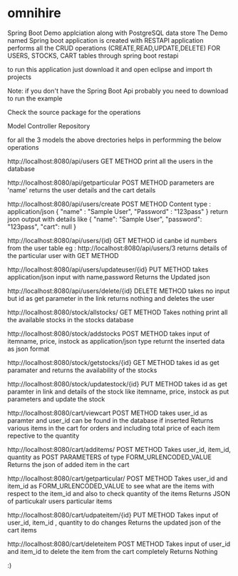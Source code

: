 # omnihire
Spring Boot Demo applciation along with PostgreSQL data store
The Demo named Spring boot application is created with RESTAPI 
application performs all the CRUD operations (CREATE,READ,UPDATE,DELETE) FOR USERS, STOCKS, CART tables through 
spring boot restapi

to run this application just download it and open eclipse and import th projects 

Note: if you don't have the Spring Boot Api probably you need to download to run the example 


Check the source package for the operations 

Model
Controller
Repository 

for all the 3 models the above drectories helps in performming the below operations


http://localhost:8080/api/users  GET METHOD
print all the users in the database

http://localhost:8080/api/getparticular POST METHOD
parameters are 'name'
returns the user details and the cart details


http://localhost:8080/api/users/create POST METHOD 
Content type : application/json
{
	"name" : "Sample User",
	"Password" : "123pass"
}
return json output with details like
{
    "name": "Sample User",
    "password": "123pass",
    "cart": null
}

http://localhost:8080/api/users/{id} GET METHOD
id canbe id numbers from the user table
eg : http://localhost:8080/api/users/3
returns details of the particular user with GET METHOD

http://localhost:8080/api/users/updateuser/{id} PUT METHOD
takes application/json input with name,password
Returns the Updated json

http://localhost:8080/api/users/delete/{id} DELETE METHOD
takes no input but id as get parameter in the link
returns nothing and deletes the user

http://localhost:8080/stock/allstocks/ GET METHOD
Takes nothing print all the available stocks in the stocks database

http://localhost:8080/stock/addstocks POST METHOD
takes input of itemname, price, instock as application/json type
returnt the inserted data as json format

http://localhost:8080/stock/getstocks/{id} GET METHOD
takes id as get paramater and returns the availability of the stocks 

http://localhost:8080/stock/updatestock/{id} PUT METHOD
takes id as get paramter in link and details of the stock like itemname, price, instock as put parameters and update the stock

http://localhost:8080/cart/viewcart POST METHOD
takes user_id as paramter and user_id can be found in the database if inserted
Returns various items in the cart for orders and including total price of each item repective to the quantity

http://localhost:8080/cart/additems/ POST METHOD
Takes user_id, item_id, quantity as POST PARAMETERS of type FORM_URLENCODED_VALUE
Returns the json of added item in the cart

http://localhost:8080/cart/getparticular/ POST METHOD
Takes user_id and item_id as FORM_URLENCODED_VALUE to see what are the items with respect to the item_id and also to check quantity of the items
Returns JSON of particukalr users particular items

http://localhost:8080/cart/udpateitem/{id} PUT METHOD
Takes input of user_id, item_id , quantity to do changes
Returns the updated json of the cart items

http://localhost:8080/cart/deleteitem POST METHOD
Takes input of user_id and item_id to delete the item from the cart completely
Returns Nothing



:)
